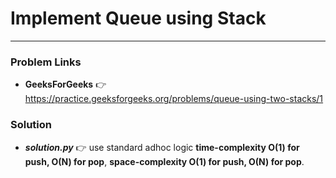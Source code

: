 # Implement Queue using Stack

---

### Problem Links
- **__GeeksForGeeks__** :point_right: https://practice.geeksforgeeks.org/problems/queue-using-two-stacks/1

### Solution
- **_solution.py_** :point_right: use standard adhoc logic **time-complexity O(1) for push, O(N) for pop**, **space-complexity O(1) for push, O(N) for pop**.
